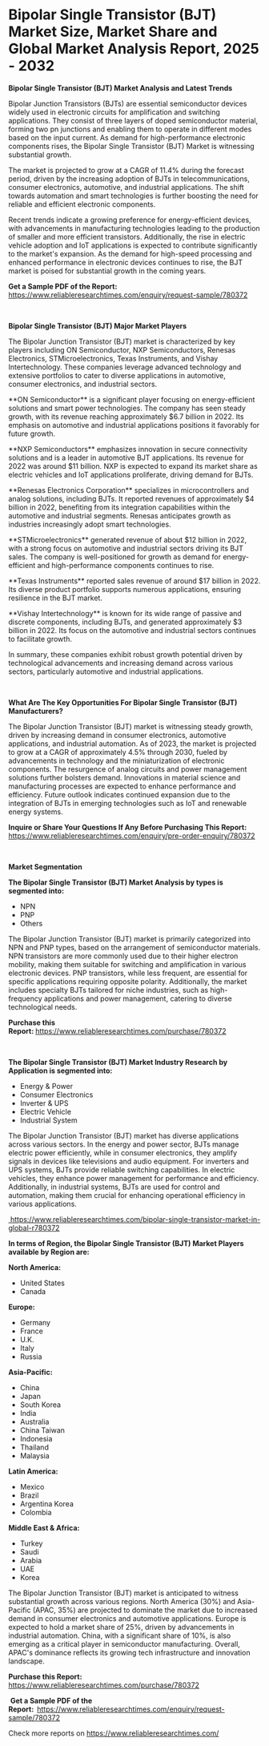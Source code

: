 <p><h1>Bipolar Single Transistor (BJT) Market Size, Market Share and Global Market Analysis Report, 2025 - 2032</h1></p><p><strong>Bipolar Single Transistor (BJT) Market Analysis and Latest Trends</strong></p>
<p><p>Bipolar Junction Transistors (BJTs) are essential semiconductor devices widely used in electronic circuits for amplification and switching applications. They consist of three layers of doped semiconductor material, forming two pn junctions and enabling them to operate in different modes based on the input current. As demand for high-performance electronic components rises, the Bipolar Single Transistor (BJT) Market is witnessing substantial growth.</p><p>The market is projected to grow at a CAGR of 11.4% during the forecast period, driven by the increasing adoption of BJTs in telecommunications, consumer electronics, automotive, and industrial applications. The shift towards automation and smart technologies is further boosting the need for reliable and efficient electronic components. </p><p>Recent trends indicate a growing preference for energy-efficient devices, with advancements in manufacturing technologies leading to the production of smaller and more efficient transistors. Additionally, the rise in electric vehicle adoption and IoT applications is expected to contribute significantly to the market's expansion. As the demand for high-speed processing and enhanced performance in electronic devices continues to rise, the BJT market is poised for substantial growth in the coming years.</p></p>
<p><strong>Get a Sample PDF of the Report:&nbsp;</strong> <a href="https://www.reliableresearchtimes.com/enquiry/request-sample/780372?utm_campaign=3311&utm_medium=2&utm_source=Github&utm_content=ia&utm_term=26032025&utm_id=bipolar-single-transistor-bjt">https://www.reliableresearchtimes.com/enquiry/request-sample/780372</a></p>
<p>&nbsp;</p>
<p><strong>Bipolar Single Transistor (BJT) Major Market Players</strong></p>
<p><p>The Bipolar Junction Transistor (BJT) market is characterized by key players including ON Semiconductor, NXP Semiconductors, Renesas Electronics, STMicroelectronics, Texas Instruments, and Vishay Intertechnology. These companies leverage advanced technology and extensive portfolios to cater to diverse applications in automotive, consumer electronics, and industrial sectors.</p><p>**ON Semiconductor** is a significant player focusing on energy-efficient solutions and smart power technologies. The company has seen steady growth, with its revenue reaching approximately $6.7 billion in 2022. Its emphasis on automotive and industrial applications positions it favorably for future growth.</p><p>**NXP Semiconductors** emphasizes innovation in secure connectivity solutions and is a leader in automotive BJT applications. Its revenue for 2022 was around $11 billion. NXP is expected to expand its market share as electric vehicles and IoT applications proliferate, driving demand for BJTs.</p><p>**Renesas Electronics Corporation** specializes in microcontrollers and analog solutions, including BJTs. It reported revenues of approximately $4 billion in 2022, benefiting from its integration capabilities within the automotive and industrial segments. Renesas anticipates growth as industries increasingly adopt smart technologies.</p><p>**STMicroelectronics** generated revenue of about $12 billion in 2022, with a strong focus on automotive and industrial sectors driving its BJT sales. The company is well-positioned for growth as demand for energy-efficient and high-performance components continues to rise.</p><p>**Texas Instruments** reported sales revenue of around $17 billion in 2022. Its diverse product portfolio supports numerous applications, ensuring resilience in the BJT market.</p><p>**Vishay Intertechnology** is known for its wide range of passive and discrete components, including BJTs, and generated approximately $3 billion in 2022. Its focus on the automotive and industrial sectors continues to facilitate growth.</p><p>In summary, these companies exhibit robust growth potential driven by technological advancements and increasing demand across various sectors, particularly automotive and industrial applications.</p></p>
<p>&nbsp;</p>
<p><strong>What Are The Key Opportunities For Bipolar Single Transistor (BJT) Manufacturers?</strong></p>
<p><p>The Bipolar Junction Transistor (BJT) market is witnessing steady growth, driven by increasing demand in consumer electronics, automotive applications, and industrial automation. As of 2023, the market is projected to grow at a CAGR of approximately 4.5% through 2030, fueled by advancements in technology and the miniaturization of electronic components. The resurgence of analog circuits and power management solutions further bolsters demand. Innovations in material science and manufacturing processes are expected to enhance performance and efficiency. Future outlook indicates continued expansion due to the integration of BJTs in emerging technologies such as IoT and renewable energy systems.</p></p>
<p><strong>Inquire or Share Your Questions If Any Before Purchasing This Report:</strong> <a href="https://www.reliableresearchtimes.com/enquiry/pre-order-enquiry/780372?utm_campaign=3311&utm_medium=2&utm_source=Github&utm_content=ia&utm_term=26032025&utm_id=bipolar-single-transistor-bjt">https://www.reliableresearchtimes.com/enquiry/pre-order-enquiry/780372</a></p>
<p>&nbsp;</p>
<p><strong>Market Segmentation</strong></p>
<p><strong>The Bipolar Single Transistor (BJT) Market Analysis by types is segmented into:</strong></p>
<p><ul><li>NPN</li><li>PNP</li><li>Others</li></ul></p>
<p><p>The Bipolar Junction Transistor (BJT) market is primarily categorized into NPN and PNP types, based on the arrangement of semiconductor materials. NPN transistors are more commonly used due to their higher electron mobility, making them suitable for switching and amplification in various electronic devices. PNP transistors, while less frequent, are essential for specific applications requiring opposite polarity. Additionally, the market includes specialty BJTs tailored for niche industries, such as high-frequency applications and power management, catering to diverse technological needs.</p></p>
<p><strong>Purchase this Report:&nbsp;</strong><a href="https://www.reliableresearchtimes.com/purchase/780372?utm_campaign=3311&utm_medium=2&utm_source=Github&utm_content=ia&utm_term=26032025&utm_id=bipolar-single-transistor-bjt">https://www.reliableresearchtimes.com/purchase/780372</a></p>
<p>&nbsp;</p>
<p><strong>The Bipolar Single Transistor (BJT) Market Industry Research by Application is segmented into:</strong></p>
<p><ul><li>Energy & Power</li><li>Consumer Electronics</li><li>Inverter & UPS</li><li>Electric Vehicle</li><li>Industrial System</li></ul></p>
<p><p>The Bipolar Junction Transistor (BJT) market has diverse applications across various sectors. In the energy and power sector, BJTs manage electric power efficiently, while in consumer electronics, they amplify signals in devices like televisions and audio equipment. For inverters and UPS systems, BJTs provide reliable switching capabilities. In electric vehicles, they enhance power management for performance and efficiency. Additionally, in industrial systems, BJTs are used for control and automation, making them crucial for enhancing operational efficiency in various applications.</p></p>
<p><a href="https://www.reliableresearchtimes.com/bipolar-single-transistor-market-in-global-r780372?utm_campaign=3311&utm_medium=2&utm_source=Github&utm_content=ia&utm_term=26032025&utm_id=bipolar-single-transistor-bjt">&nbsp;https://www.reliableresearchtimes.com/bipolar-single-transistor-market-in-global-r780372</a></p>
<p><strong>In terms of Region, the Bipolar Single Transistor (BJT) Market Players available by Region are:</strong></p>
<p>
    <p> <strong> North America: </strong>
        <ul>
            <li>United States</li>
            <li>Canada</li>
        </ul>
        </p> 
    <p> <strong> Europe: </strong>
        <ul>
            <li>Germany</li>
            <li>France</li>
            <li>U.K.</li>
            <li>Italy</li>
            <li>Russia</li>
        </ul>
        </p> 
    <p> <strong> Asia-Pacific: </strong>
        <ul>
            <li>China</li>
            <li>Japan</li>
            <li>South Korea</li>
            <li>India</li>
            <li>Australia</li>
            <li>China Taiwan</li>
            <li>Indonesia</li>
            <li>Thailand</li>
            <li>Malaysia</li>
        </ul>
        </p> 
    <p> <strong> Latin America: </strong>
        <ul>
            <li>Mexico</li>
            <li>Brazil</li>
            <li>Argentina Korea</li>
            <li>Colombia</li>
        </ul>
        </p> 
    <p> <strong> Middle East & Africa: </strong>
        <ul>
            <li>Turkey</li>
            <li>Saudi</li>
            <li>Arabia</li>
            <li>UAE</li>
            <li>Korea</li>
        </ul>
    </p>
    </p>
<p><p>The Bipolar Junction Transistor (BJT) market is anticipated to witness substantial growth across various regions. North America (30%) and Asia-Pacific (APAC, 35%) are projected to dominate the market due to increased demand in consumer electronics and automotive applications. Europe is expected to hold a market share of 25%, driven by advancements in industrial automation. China, with a significant share of 10%, is also emerging as a critical player in semiconductor manufacturing. Overall, APAC's dominance reflects its growing tech infrastructure and innovation landscape.</p></p>
<p><strong>Purchase this Report: </strong><a href="https://www.reliableresearchtimes.com/purchase/780372?utm_campaign=3311&utm_medium=2&utm_source=Github&utm_content=ia&utm_term=26032025&utm_id=bipolar-single-transistor-bjt">https://www.reliableresearchtimes.com/purchase/780372</a></p>
<p>&nbsp;<strong>Get a Sample PDF of the Report:&nbsp;&nbsp;</strong><a href="https://www.reliableresearchtimes.com/enquiry/request-sample/780372?utm_campaign=3311&utm_medium=2&utm_source=Github&utm_content=ia&utm_term=26032025&utm_id=bipolar-single-transistor-bjt">https://www.reliableresearchtimes.com/enquiry/request-sample/780372</a></p>
<p><strong></strong></p>
<p>Check more reports on <a href="https://www.reliableresearchtimes.com/?utm_campaign=3311&utm_medium=2&utm_source=Github&utm_content=ia&utm_term=26032025&utm_id=bipolar-single-transistor-bjt">https://www.reliableresearchtimes.com/</a></p>